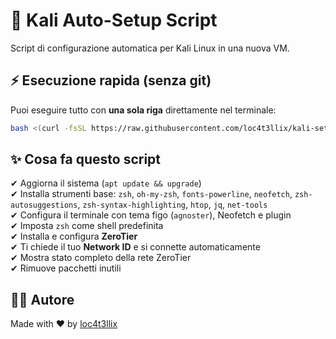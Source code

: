 # 🔧 Kali Auto-Setup Script

Script di configurazione automatica per Kali Linux in una nuova VM.

## ⚡ Esecuzione rapida (senza git)

Puoi eseguire tutto con **una sola riga** direttamente nel terminale:

```bash
bash <(curl -fsSL https://raw.githubusercontent.com/loc4t3llix/kali-setup/main/setup-kali.sh)
```

## ✨ Cosa fa questo script

✔ Aggiorna il sistema (`apt update && upgrade`)  
✔ Installa strumenti base: `zsh`, `oh-my-zsh`, `fonts-powerline`, `neofetch`, `zsh-autosuggestions`, `zsh-syntax-highlighting`, `htop`, `jq`, `net-tools`  
✔ Configura il terminale con tema figo (`agnoster`), Neofetch e plugin  
✔ Imposta `zsh` come shell predefinita  
✔ Installa e configura **ZeroTier**  
✔ Ti chiede il tuo **Network ID** e si connette automaticamente  
✔ Mostra stato completo della rete ZeroTier  
✔ Rimuove pacchetti inutili

## 🧑‍💻 Autore

Made with ❤️ by [loc4t3llix](https://github.com/loc4t3llix)
